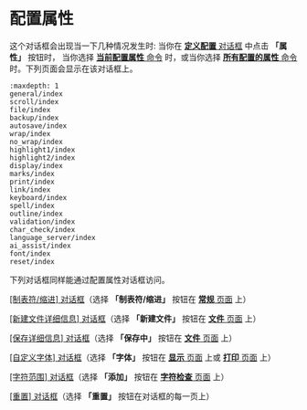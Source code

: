 # 配置属性

这个对话框会出现当一下几种情况发生时: 当你在 [**定义配置** 对话框](../configurations/index) 中点击 **「属性」** 按钮时， 当你选择 [**当前配置属性** 命令](../../cmd/tools/customize) 时，或当你选择 [**所有配置的属性** 命令](../../cmd/tools/all_prop) 时。下列页面会显示在该对话框上。

```{toctree}
:maxdepth: 1
general/index
scroll/index
file/index
backup/index
autosave/index
wrap/index
no_wrap/index
highlight1/index
highlight2/index
display/index
marks/index
print/index
link/index
keyboard/index
spell/index
outline/index
validation/index
char_check/index
language_server/index
ai_assist/index
font/index
reset/index
```

下列对话框同样能通过配置属性对话框访问。

[\[制表符/缩进\] 对话框](general/indent/index)（选择 **「制表符/缩进」** 按钮在 [**常规** 页面](general/index) 上）

[\[新建文件详细信息\] 对话框](file/new_details/index)（选择 **「新建文件」** 按钮在 [**文件** 页面](file/index) 上）

[\[保存详细信息\] 对话框](file/save_details/index)（选择 **「保存中」** 按钮在 [**文件** 页面](file/index) 上）

[\[自定义字体\] 对话框](font/index)（选择 **「字体」** 按钮在 [**显示** 页面](display/index) 上或 [**打印** 页面](print/index) 上）

[\[字符范围\] 对话框](char_check/char_range/index)（选择 **「添加」** 按钮在 [**字符检查** 页面](char_check/index) 上）

[\[重置\] 对话框](reset/index)（选择 **「重置」** 按钮在对话框的每一页上）
